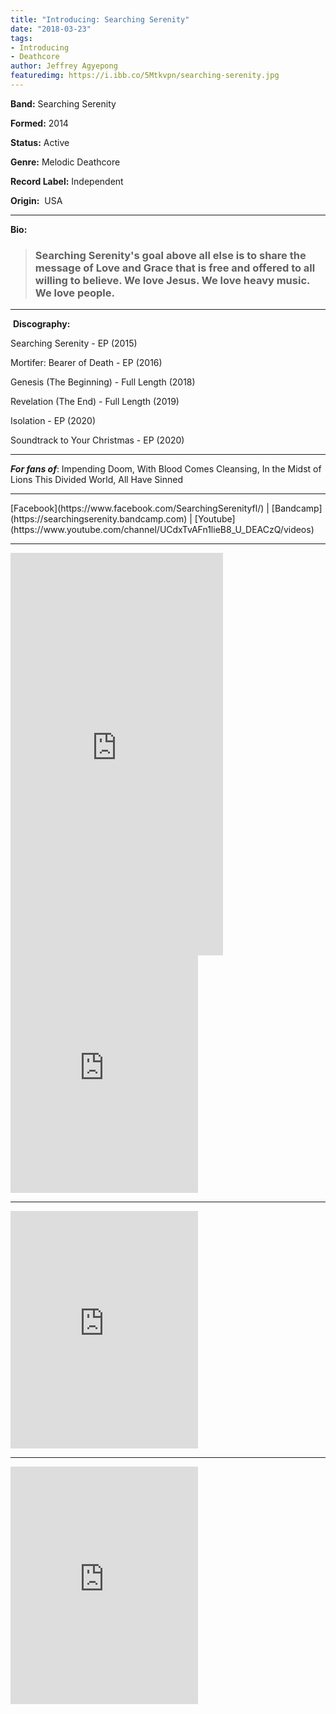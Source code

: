 ```yaml
---
title: "Introducing: Searching Serenity"
date: "2018-03-23"
tags:
- Introducing
- Deathcore
author: Jeffrey Agyepong
featuredimg: https://i.ibb.co/5Mtkvpn/searching-serenity.jpg
---
```


**Band:** Searching Serenity

**Formed:** 2014

**Status:** Active

**Genre:** Melodic Deathcore

**Record Label:** Independent

**Origin:**  USA

<hr>

**Bio:**

> ### Searching Serenity's goal above all else is to share the message of Love and Grace that is free and offered to all willing to believe. We love Jesus. We love heavy music. We love people.

<hr>

 **Discography:**

Searching Serenity - EP (2015)

Mortifer: Bearer of Death - EP (2016)

Genesis (The Beginning) - Full Length (2018)

Revelation (The End) - Full Length (2019)

Isolation - EP (2020)

Soundtrack to Your Christmas - EP (2020)

<hr>

_**For fans of**_:  Impending Doom, With Blood Comes Cleansing, In the Midst of Lions This Divided World, All Have Sinned

<hr>
[Facebook](https://www.facebook.com/SearchingSerenityfl/) | [Bandcamp](https://searchingserenity.bandcamp.com) | [Youtube](https://www.youtube.com/channel/UCdxTvAFn1lieB8_U_DEACzQ/videos)

<hr>
<iframe style="border: 0; width: 340px; height: 644px;" src="https://bandcamp.com/EmbeddedPlayer/album=1109134708/size=large/bgcol=ffffff/linkcol=0687f5/transparent=true/" seamless><a href="https://searchingserenity.bandcamp.com/album/isolation">Isolation by Searching Serenity</a></iframe>

<iframe src="https://open.spotify.com/embed/album/46cu5qQk3XOkJVtAYmAyTg" width="300" height="380" frameborder="0" allowtransparency="true" allow="encrypted-media"></iframe>

<hr>

<iframe src="https://open.spotify.com/embed/album/4pNZhNt7oCYFNXxxH8AgOd" width="300" height="380" frameborder="0" allowtransparency="true" allow="encrypted-media"></iframe>

<hr>
<iframe src="https://open.spotify.com/embed/album/78iURvUI5trEV8yqoG3wV0" width="300" height="380" frameborder="0" allowtransparency="true" allow="encrypted-media"></iframe>